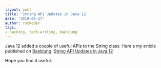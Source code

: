 ```yaml
---
layout: post
title: 'String API Updates in Java 12'
date: '2019-05-17'
author: rockoder
tags:
- hacking, tech-writing, baeldung
---
```

	
Java 12 added a couple of useful APIs to the String class. Here's my article published on [Baeldung](https://www.baeldung.com/): 
[String API Updates in Java 12](https://www.baeldung.com/java12-string-api)

Hope you find it useful.